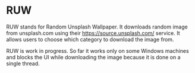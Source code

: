 # RUW
RUW stands for Random Unsplash Wallpaper.
It downloads random image from unsplash.com using their https://source.unsplash.com/ service.
It allows users to choose which category to download the image from.

RUW is work in progress. So far it works only on some Windows machines and blocks the UI while downloading the image because it is done on a single thread.
